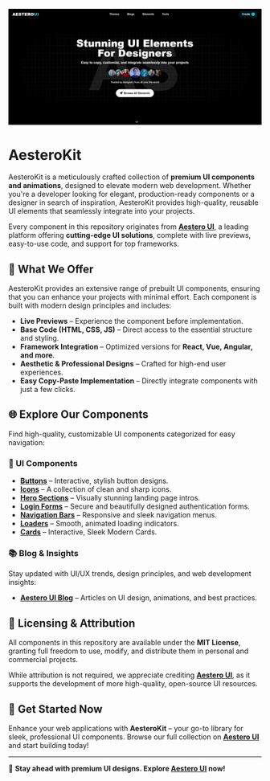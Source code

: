 [![AesteroKit](https://raw.githubusercontent.com/Aestero-UI/AesteroKit/2d9d9d24f94ef5201b1f74dced330b23820c8b4c/Aestero.png)](https://aestero-ui.vercel.app/)

# AesteroKit  
AesteroKit is a meticulously crafted collection of **premium UI components and animations**, designed to elevate modern web development. Whether you're a developer looking for elegant, production-ready components or a designer in search of inspiration, AesteroKit provides high-quality, reusable UI elements that seamlessly integrate into your projects.  

Every component in this repository originates from **[Aestero UI](https://aestero-ui.vercel.app/)**, a leading platform offering **cutting-edge UI solutions**, complete with live previews, easy-to-use code, and support for top frameworks.

## 🚀 What We Offer
AesteroKit provides an extensive range of prebuilt UI components, ensuring that you can enhance your projects with minimal effort. Each component is built with modern design principles and includes:

- **Live Previews** – Experience the component before implementation.
- **Base Code (HTML, CSS, JS)** – Direct access to the essential structure and styling.
- **Framework Integration** – Optimized versions for **React, Vue, Angular, and more**.
- **Aesthetic & Professional Designs** – Crafted for high-end user experiences.
- **Easy Copy-Paste Implementation** – Directly integrate components with just a few clicks.

## 🌐 Explore Our Components
Find high-quality, customizable UI components categorized for easy navigation:

### 🎨 UI Components
- **[Buttons](https://aestero-ui.vercel.app/button)** – Interactive, stylish button designs.
- **[Icons](https://aestero-ui.vercel.app/icon)** – A collection of clean and sharp icons.
- **[Hero Sections](https://aestero-ui.vercel.app/herosection)** – Visually stunning landing page intros.
- **[Login Forms](https://aestero-ui.vercel.app/login)** – Secure and beautifully designed authentication forms.
- **[Navigation Bars](https://aestero-ui.vercel.app/nav)** – Responsive and sleek navigation menus.
- **[Loaders](https://aestero-ui.vercel.app/loader)** – Smooth, animated loading indicators.
- **[Cards](https://aestero-ui.vercel.app/card)** – Interactive, Sleek Modern Cards.

### 📚 Blog & Insights
Stay updated with UI/UX trends, design principles, and web development insights:
- **[Aestero UI Blog](https://aestero-ui.vercel.app/Blog)** – Articles on UI design, animations, and best practices.

## 📜 Licensing & Attribution
All components in this repository are available under the **MIT License**, granting full freedom to use, modify, and distribute them in personal and commercial projects.

While attribution is not required, we appreciate crediting **[Aestero UI](https://aestero-ui.vercel.app/)**, as it supports the development of more high-quality, open-source UI resources.

## 🔗 Get Started Now
Enhance your web applications with **AesteroKit** – your go-to library for sleek, professional UI components. Browse our full collection on **[Aestero UI](https://aestero-ui.vercel.app/)** and start building today!

---

🚀 **Stay ahead with premium UI designs. Explore [Aestero UI](https://aestero-ui.vercel.app/) now!**

